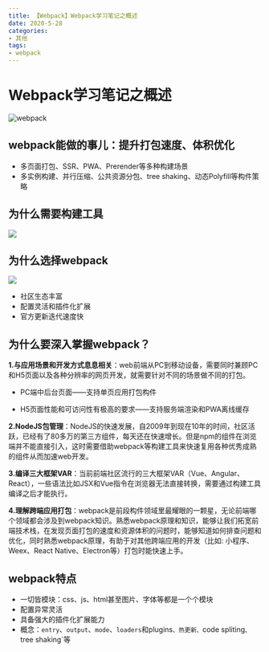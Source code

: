 ```yaml
---
title: 【Webpack】Webpack学习笔记之概述
date: 2020-5-28
categories: 
- 其他
tags: 
- webpack
---
```


# Webpack学习笔记之概述

![webpack](E:\blog\images\webpack\webpack.png)

## webpack能做的事儿：提升打包速度、体积优化

+ 多页面打包、SSR、PWA、Prerender等多种构建场景
+ 多实例构建、并行压缩、公共资源分包、tree shaking、动态Polyfill等构件策略

## 为什么需要构建工具

![](E:\blog\images\webpack\why-build.png)

## 为什么选择webpack

![](E:\blog\images\webpack\why-webpack.png)

+ 社区生态丰富
+ 配置灵活和插件化扩展
+ 官方更新迭代速度快

## 为什么要深入掌握webpack？

**1.与应用场景和开发方式息息相关**：web前端从PC到移动设备，需要同时兼顾PC和H5页面以及各种分辨率的网页开发，就需要针对不同的场景做不同的打包。

+ PC端中后台页面——支持单页应用打包构件

+ H5页面性能和可访问性有极高的要求——支持服务端渲染和PWA离线缓存

**2.NodeJS包管理**：NodeJS的快速发展，自2009年到现在10年的时间，社区活跃，已经有了80多万的第三方组件，每天还在快速增长。但是npm的组件在浏览端并不能直接引入，这时需要借助webpack等构建工具来快速复用各种优秀成熟的组件从而加速web开发。

**3.编译三大框架VAR**：当前前端社区流行的三大框架VAR（Vue、Angular、React），一些语法比如JSX和Vue指令在浏览器无法直接转换，需要通过构建工具编译之后才能执行。

**4.理解跨端应用打包**：webpack是前段构件领域里最耀眼的一颗星，无论前端哪个领域都会涉及到webpack知识。熟悉webpack原理和知识，能够让我们拓宽前端技术栈，在发现页面打包的速度和资源体积的问题时，能够知道如何排查问题和优化，同时熟悉webpack原理，有助于对其他跨端应用的开发（比如: 小程序、Weex、React Native、Electron等）打包时能快速上手。

## webpack特点

+ 一切皆模块：css、js、html甚至图片、字体等都是一个个模块
+ 配置异常灵活
+ 具备强大的插件化扩展能力
+ 概念：`entry`、`output`、`mode`、`loaders`和plugins`、热更新、`code spliting`、`tree shaking`等